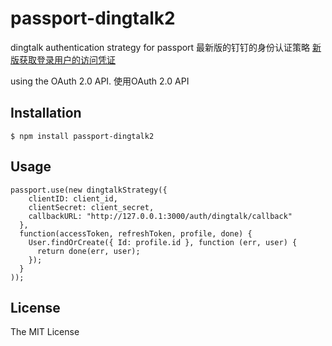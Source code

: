 # passport-dingtalk2

dingtalk authentication strategy for passport
最新版的钉钉的身份认证策略 [新版获取登录用户的访问凭证](https://open.dingtalk.com/document/orgapp-server/obtain-identity-credentials)


using the OAuth 2.0 API.
使用OAuth 2.0 API


## Installation

    $ npm install passport-dingtalk2

## Usage
    passport.use(new dingtalkStrategy({
        clientID: client_id,
        clientSecret: client_secret,
        callbackURL: "http://127.0.0.1:3000/auth/dingtalk/callback"
      },
      function(accessToken, refreshToken, profile, done) {
        User.findOrCreate({ Id: profile.id }, function (err, user) {
          return done(err, user);
        });
      }
    ));
## License

The MIT License

